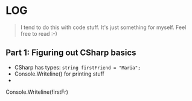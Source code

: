 # LOG
> I tend to do this with code stuff. It's just something for myself. Feel free to read :-)

## Part 1: Figuring out CSharp basics

- CSharp has types:
`string firstFriend = "Maria";`
- Console.Writeline() for printing stuff
-

Console.Writeline(firstFr)
